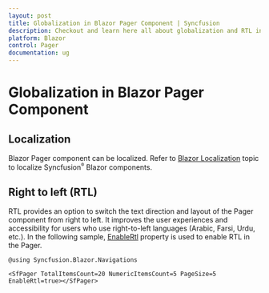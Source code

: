 ```yaml
---
layout: post
title: Globalization in Blazor Pager Component | Syncfusion
description: Checkout and learn here all about globalization and RTL in Syncfusion Blazor Pager component and much more details.
platform: Blazor
control: Pager
documentation: ug
---
```


# Globalization in Blazor Pager Component

## Localization

Blazor Pager component can be localized. Refer to [Blazor Localization](https://blazor.syncfusion.com/documentation/common/localization) topic to localize Syncfusion<sup style="font-size:70%">&reg;</sup> Blazor components.

## Right to left (RTL)

RTL provides an option to switch the text direction and layout of the Pager component from right to left. It improves the user experiences and accessibility for users who use right-to-left languages (Arabic, Farsi, Urdu, etc.). In the following sample, [EnableRtl](https://help.syncfusion.com/cr/blazor/Syncfusion.Blazor.Navigations.SfPager.html#Syncfusion_Blazor_Navigations_SfPager_EnableRtl) property is used to enable RTL in the Pager.

```cshtml
@using Syncfusion.Blazor.Navigations

<SfPager TotalItemsCount=20 NumericItemsCount=5 PageSize=5 EnableRtl=true></SfPager>
```